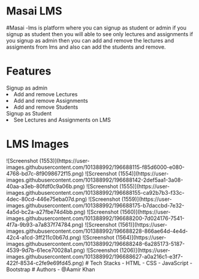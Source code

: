 <h1 fontsize="30px">Masai LMS</h1>
#Masai -lms is platform where you can signup as student or admin if you signup as student then you will able to see only lectures and assignments
if you signup as admin then you can add and remove the lectures and assigments from lms and also can add the students and remove.
<h1>Features</h1>
<th>Signup as admin </th>
<li>Add and remove Lectures</li>
<li>Add and remove Assignments</li>
<li>Add and remove Students</li>
<th>Signup as Student</th>
<li>See Lectures and Assignments on LMS</li>
<h1>LMS Images</h1>
![Screenshot (1553)](https://user-images.githubusercontent.com/101388992/196688115-f85d6000-e080-4768-bd7c-8f9098672f15.png)
![Screenshot (1554)](https://user-images.githubusercontent.com/101388992/196688142-2def5aa1-3a08-40aa-a3eb-80fdf0c9a06b.png)
![Screenshot (1555)](https://user-images.githubusercontent.com/101388992/196688155-ca92b7b3-f33c-4dec-80cd-446e75eba07d.png)
![Screenshot (1559)](https://user-images.githubusercontent.com/101388992/196688175-b7daccbd-7e32-4a5d-bc2a-a27fbe74d4bb.png)
![Screenshot (1560)](https://user-images.githubusercontent.com/101388992/196688200-7d024176-7541-4f7a-9b93-a7a837f74784.png)
![Screenshot (1561)](https://user-images.githubusercontent.com/101388992/196688228-866ae64d-4e4d-42c4-a1cd-3ff211c0b67d.png)
![Screenshot (1564)](https://user-images.githubusercontent.com/101388992/196688248-6a285173-5187-4539-9d7b-61ece70028a1.png)
![Screenshot (1206)](https://user-images.githubusercontent.com/101388992/196688627-a0a216c1-e3f7-422f-8534-c2fe9e69fd45.png)
# Tech Stacks
- HTML
- CSS
- JavaScript
-Bootstrap
# Authors
- @Aamir Khan
